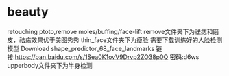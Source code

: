 # beauty
retouching ptoto,remove moles/buffing/face-lift
remove文件夹下为祛痣和磨皮，祛痣效果优于美图秀秀
thin_face文件夹下为瘦脸 需要下载训练好的人脸检测模型
Download shape_predictor_68_face_landmarks 
链接:https://pan.baidu.com/s/1Sea0K1ovV9Drvp2ZO38p0Q  密码:d6ws
upperbody文件夹下为半身检测
